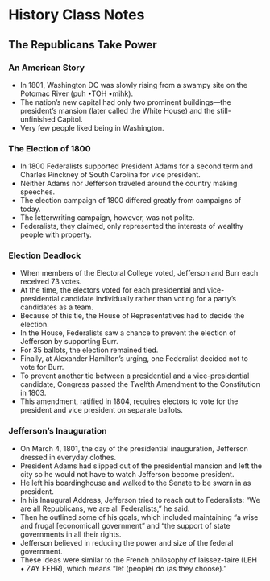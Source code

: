 # **History Class Notes**

## **The Republicans Take Power**

### An American Story

- In 1801, Washington DC was slowly rising from a swampy site on the Potomac River (puh •TOH •mihk).
- The nation’s new capital had only two prominent buildings—the president’s mansion (later called the White House) and the still-unfinished Capitol.
- Very few people liked being in Washington.

### The Election of 1800

- In 1800 Federalists supported President Adams for a second term and Charles Pinckney of South Carolina for vice president.
- Neither Adams nor Jefferson traveled around the country making speeches.
- The election campaign of 1800 differed greatly from campaigns of today.
- The letterwriting campaign, however, was not polite.
- Federalists, they claimed, only represented the interests of wealthy people with property.

### Election Deadlock 

- When members of the Electoral College voted, Jefferson and Burr each received 73 votes.
- At the time, the electors voted for each presidential and vice-presidential candidate individually rather than voting for a party’s candidates as a team.
- Because of this tie, the House of Representatives had to decide the election.
- In the House, Federalists saw a chance to prevent the election of Jefferson by supporting Burr.
- For 35 ballots, the election remained tied.
- Finally, at Alexander Hamilton’s urging, one Federalist decided not to vote for Burr.
- To prevent another tie between a presidential and a vice-presidential candidate, Congress passed the Twelfth Amendment to the Constitution in 1803.
- This amendment, ratified in 1804, requires electors to vote for the president and vice president on separate ballots.

### Jefferson’s Inauguration 

- On March 4, 1801, the day of the presidential inauguration, Jefferson dressed in everyday clothes.
- President Adams had slipped out of the presidential mansion and left the city so he would not have to watch Jefferson become president.
- He left his boardinghouse and walked to the Senate to be sworn in as president.
- In his Inaugural Address, Jefferson tried to reach out to Federalists: “We are all Republicans, we are all Federalists,” he said.
- Then he outlined some of his goals, which included maintaining  “a wise and frugal [economical] government” and “the support of state governments in all their rights.
- Jefferson believed in reducing the power and size of the federal government.
- These ideas were similar to the French philosophy of laissez-faire (LEH • ZAY FEHR), which means “let (people) do (as they choose).”

